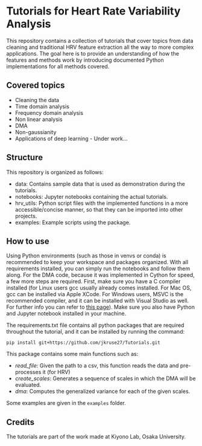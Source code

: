# Tutorials for Heart Rate Variability Analysis

This repository contains a collection of tutorials that cover topics from data cleaning and traditional HRV feature extraction all the way to more complex applications. The goal here is to provide an understanding of how the features and methods work by introducing documented Python implementations for all methods covered.

## Covered topics
- Cleaning the data
- Time domain analysis
- Frequency domain analysis
- Non linear analysis
- DMA
- Non-gaussianity
- Applications of deep learning - Under work...

## Structure
This repository is organized as follows:

- data: Contains sample data that is used as demonstration during the tutorials.
- notebooks: Jupyter notebooks containing the actual tutorials.
- hrv_utils: Python script files with the implemented functions in a more accessible/concise manner, so that they can be imported into other projects.
- examples: Example scripts using the package.

## How to use

Using Python environments (such as those in venvs or conda) is recommended to keep your workspace and packages organized. With all requirements installed, you can simply run the notebooks and follow them along. For the DMA code, because it was implemented in Cython for speed, a few more steps are required. First, make sure you have a C compiler installed (for Linux users gcc usually already comes installed. For Mac OS, gcc can be installed via Apple XCode. For Windows users, MSVC is the recommended compiler, and it can be installed with Visual Studio as well. For further info you can refer to [this page](http://docs.cython.org/en/latest/src/quickstart/install.html)). Make sure you also have Python and Jupyter notebook installed in your machine.   

The requirements.txt file contains all python packages that are required throughout the tutorial, and it can be installed by running the command:

```
pip install git+https://github.com/jkruse27/Tutorials.git
```

This package contains some main functions such as:
- *read_file*: Given the path to a csv, this function reads the data and pre-processes it (for HRV)
- *create_scales*: Generates a sequence of scales in which the DMA will be evaluated.  
- *dma*: Computes the generalized variance for each of the given scales.  

Some examples are given in the `examples` folder.

## Credits
The tutorials are part of the work made at Kiyono Lab, Osaka University.

